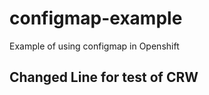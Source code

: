 configmap-example
================

Example of using configmap in Openshift

## Changed Line for test of CRW
